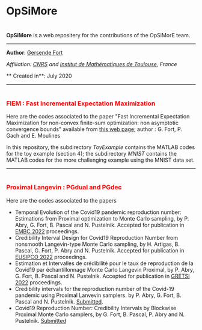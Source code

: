<!-- Required extensions: mathjax, headerid(level=3)-->

# OpSiMore
#
**OpSiMore** is a web repositery for the contributions of the OpSiMorE team.
- ---

**Author**: [Gersende Fort](<https://perso.math.univ-toulouse.fr/gfort/>)

*Affiliation: [CNRS](<http://www.cnrs.fr/en>) and [Institut de Mathématiques de Toulouse](<https://www.math.univ-toulouse.fr/>), France*

** Created in**: July 2020

- ---

# <h3 style="color:#ff0000">FIEM : Fast Incremental Expectation Maximization</h3>


Here are the codes associated to the paper "Fast Incremental Expectation Maximization for non-convex finite-sum optimization: non asymptotic convergence bounds" available from  [this web page](<https://perso.math.univ-toulouse.fr/gfort/publications-2/technical-report/>); author : G. Fort, P. Gach and E. Moulines

In this repository, the subdirectory *ToyExample* contains the MATLAB codes for the toy example (section 4); the subdirectory *MNIST* contains the MATLAB codes for the more challenging example using the MNIST data set.

- ---

# <h3 style="color:#ff0000">Proximal Langevin : PGdual and PGdec</h3>

Here are the codes associated to the papers 
  - Temporal Evolution of the Covid19 pandemic reproduction number: Estimations from Proximal optimization to Monte Carlo sampling, by P. Abry, G. Fort, B. Pascal and N. Pustelnik. Accepted for publication in  [EMBC 2022](<https://hal.science/hal-03565440>) proceedings.
  -  Credibility Interval Design for Covid19 Reproduction Number from nonsmooth Langevin-type Monte Carlo sampling, by H. Artigas, B. Pascal, G. Fort, P. Abry and N. Pustelnik. Accepted for publication in [EUSIPCO 2022](<https://hal.science/hal-03371837>) proceedings.
  -  Estimation et Intervalles de crédibilité pour le taux de reproduction de la Covid19 par échantillonnage Monte Carlo Langevin Proximal, by P. Abry, G. Fort, B. Pascal and N. Pustelnik. Accepted for publication in [GRETSI 2022](<https://hal.science/hal-03611891>) proceedings.
  - Credibility intervals for the reproduction number of the Covid-19 pandemic using Proximal Lanvevin samplers. by P. Abry, G. Fort, B. Pascal and N. Pustelnik. [Submitted](<https://hal.science/hal-03902144/>).
  - Covid19 Reproduction Number: Credibility Intervals by Blockwise Proximal Monte Carlo samplers, by G. Fort, B. Pascal, P. Abry and N. Pustelnik. [Submitted](<https://hal.science/hal-03611079>)
  
  
  
  
